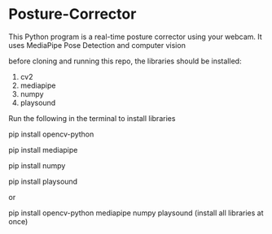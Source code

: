 ﻿# Posture-Corrector

 This Python program is a real-time posture corrector using your webcam. It uses MediaPipe Pose Detection and computer vision

 before cloning and running this repo, the libraries should be installed:
 1. cv2
 2. mediapipe
 3. numpy
 4. playsound

Run the following in the terminal to install libraries

pip install opencv-python

pip install mediapipe

pip install numpy

pip install playsound

or 

pip install opencv-python mediapipe numpy playsound (install all libraries at once)

